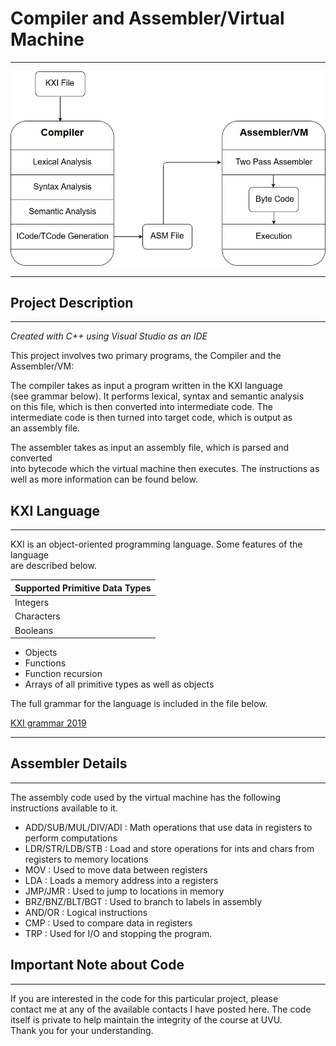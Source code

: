 # Compiler and Assembler/Virtual Machine

---

<img src="img/compilerThumb.png?raw=true">

---

## Project Description

---

*Created with C++ using Visual Studio as an IDE*

This project involves two primary programs, the Compiler and the Assembler/VM:

The compiler takes as input a program written in the KXI language  
(see grammar below). It performs lexical, syntax and semantic analysis  
on this file, which is then converted into intermediate code. The  
intermediate code is then turned into target code, which is output as  
an assembly file.  

The assembler takes as input an assembly file, which is parsed and converted  
into bytecode which the virtual machine then executes. The instructions as  
well as more information can be found below.  

## KXI Language

---

KXI is an object-oriented programming language. Some features of the language  
are described below.

|Supported Primitive Data Types|
|------------------------------|
|Integers                      |
|Characters                    |
|Booleans                      |

* Objects
* Functions
* Function recursion
* Arrays of all primitive types as well as objects

The full grammar for the language is included in the file below.

[KXI grammar 2019](/files/KXI_2019.pdf)

---

## Assembler Details

---

The assembly code used by the virtual machine has the following instructions available to it.

* ADD/SUB/MUL/DIV/ADI : Math operations that use data in registers to perform computations
* LDR/STR/LDB/STB : Load and store operations for ints and chars from registers to memory locations
* MOV : Used to move data between registers
* LDA : Loads a memory address into a registers
* JMP/JMR : Used to jump to locations in memory
* BRZ/BNZ/BLT/BGT : Used to branch to labels in assembly
* AND/OR : Logical instructions
* CMP : Used to compare data in registers
* TRP : Used for I/O and stopping the program.

## Important Note about Code

---

If you are interested in the code for this particular project, please  
contact me at any of the available contacts I have posted here. The code  
itself is private to help maintain the integrity of the course at UVU.  
Thank you for your understanding.
